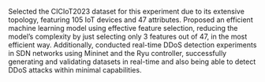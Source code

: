 Selected the CICIoT2023 dataset for this experiment due to its extensive topology, featuring 105 IoT devices and 47 attributes. Proposed an efficient machine learning model using effective feature selection, reducing the model’s complexity by just selecting only 3 features out of 47, in the most efficient way. Additionally, conducted real-time DDoS detection experiments in SDN networks using Mininet and the Ryu controller, successfully generating and validating datasets in real-time and also being able to detect DDoS attacks within minimal capabilities.
